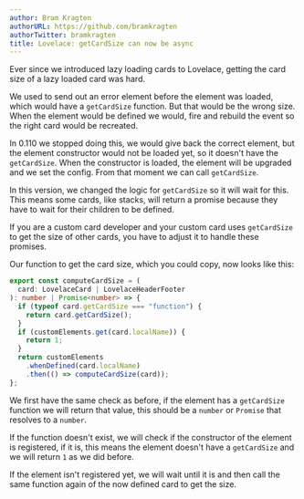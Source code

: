 ```yaml
---
author: Bram Kragten
authorURL: https://github.com/bramkragten
authorTwitter: bramkragten
title: Lovelace: getCardSize can now be async
---
```


Ever since we introduced lazy loading cards to Lovelace, getting the card size of a lazy loaded card was hard.

We used to send out an error element before the element was loaded, which would have a `getCardSize` function. But that would be the wrong size.
When the element would be defined we would, fire and rebuild the event so the right card would be recreated.

In 0.110 we stopped doing this, we would give back the correct element, but the element constructor would not be loaded yet, so it doesn't have the `getCardSize`.
When the constructor is loaded, the element will be upgraded and we set the config. From that moment we can call `getCardSize`.

In this version, we changed the logic for `getCardSize` so it will wait for this. This means some cards, like stacks, will return a promise because they have to wait for their children to be defined.

If you are a custom card developer and your custom card uses `getCardSize` to get the size of other cards, you have to adjust it to handle these promises.

Our function to get the card size, which you could copy, now looks like this:

```ts
export const computeCardSize = (
  card: LovelaceCard | LovelaceHeaderFooter
): number | Promise<number> => {
  if (typeof card.getCardSize === "function") {
    return card.getCardSize();
  }
  if (customElements.get(card.localName)) {
    return 1;
  }
  return customElements
    .whenDefined(card.localName)
    .then(() => computeCardSize(card));
};
```

We first have the same check as before, if the element has a `getCardSize` function we will return that value, this should be a `number` or `Promise` that resolves to a `number`.

If the function doesn't exist, we will check if the constructor of the element is registered, if it is, this means the element doesn't have a `getCardSize` and we will return `1` as we did before.

If the element isn't registered yet, we will wait until it is and then call the same function again of the now defined card to get the size.
